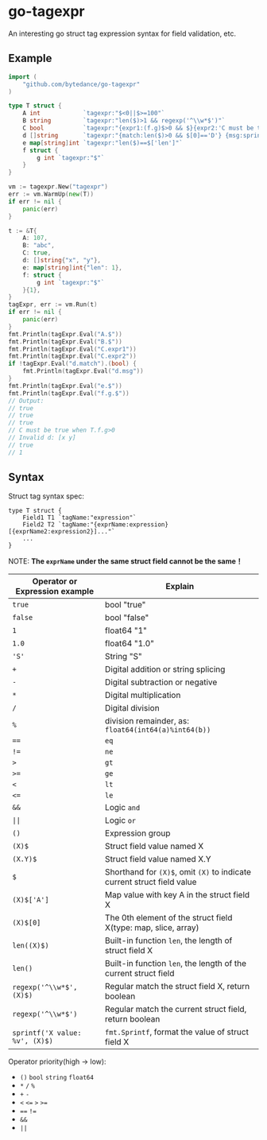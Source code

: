 # go-tagexpr

An interesting go struct tag expression syntax for field validation, etc.

## Example

```go
import (
	"github.com/bytedance/go-tagexpr"
)

type T struct {
	A int            `tagexpr:"$<0||$>=100"`
	B string         `tagexpr:"len($)>1 && regexp('^\\w*$')"`
	C bool           `tagexpr:"{expr1:(f.g)$>0 && $}{expr2:'C must be true when T.f.g>0'}"`
	d []string       `tagexpr:"{match:len($)>0 && $[0]=='D'} {msg:sprintf('Invalid d: %v',$)}"`
	e map[string]int `tagexpr:"len($)==$['len']"`
	f struct {
		g int `tagexpr:"$"`
	}
}

vm := tagexpr.New("tagexpr")
err := vm.WarmUp(new(T))
if err != nil {
	panic(err)
}

t := &T{
	A: 107,
	B: "abc",
	C: true,
	d: []string{"x", "y"},
	e: map[string]int{"len": 1},
	f: struct {
		g int `tagexpr:"$"`
	}{1},
}
tagExpr, err := vm.Run(t)
if err != nil {
	panic(err)
}
fmt.Println(tagExpr.Eval("A.$"))
fmt.Println(tagExpr.Eval("B.$"))
fmt.Println(tagExpr.Eval("C.expr1"))
fmt.Println(tagExpr.Eval("C.expr2"))
if !tagExpr.Eval("d.match").(bool) {
	fmt.Println(tagExpr.Eval("d.msg"))
}
fmt.Println(tagExpr.Eval("e.$"))
fmt.Println(tagExpr.Eval("f.g.$"))
// Output:
// true
// true
// true
// C must be true when T.f.g>0
// Invalid d: [x y]
// true
// 1
```

## Syntax

Struct tag syntax spec:

```
type T struct {
    Field1 T1 `tagName:"expression"`
    Field2 T2 `tagName:"{exprName:expression} [{exprName2:expression2}]..."`
    ...
}
```

NOTE: **The `exprName` under the same struct field cannot be the same！**

|Operator or Expression example|Explain|
|-----|---------|
|`true`|bool "true"|
|`false`|bool "false"|
|`1`|float64 "1"|
|`1.0`|float64 "1.0"|
|`'S'`|String "S"|
|`+`|Digital addition or string splicing|
|`-`|Digital subtraction or negative|
|`*`|Digital multiplication|
|`/`|Digital division|
|`%`|division remainder, as: `float64(int64(a)%int64(b))`|
|`==`|`eq`|
|`!=`|`ne`|
|`>`|`gt`|
|`>=`|`ge`|
|`<`|`lt`|
|`<=`|`le`|
|`&&`|Logic `and`|
|`\|\|`|Logic `or`|
|`()`|Expression group|
|`(X)$`|Struct field value named X|
|`(X.Y)$`|Struct field value named X.Y|
|`$`|Shorthand for `(X)$`, omit `(X)` to indicate current struct field value|
|`(X)$['A']`|Map value with key A in the struct field X|
|`(X)$[0]`|The 0th element of the struct field X(type: map, slice, array)|
|`len((X)$)`|Built-in function `len`, the length of struct field X|
|`len()`|Built-in function `len`, the length of the current struct field|
|`regexp('^\\w*$', (X)$)`|Regular match the struct field X, return boolean|
|`regexp('^\\w*$')`|Regular match the current struct field, return boolean|
|`sprintf('X value: %v', (X)$)`|`fmt.Sprintf`, format the value of struct field X|

<!-- |`(X)$k`|Traverse each element key of the struct field X(type: map, slice, array)|
|`(X)$v`|Traverse each element value of the struct field X(type: map, slice, array)| -->

<!-- |`&`|Integer bitwise `and`|
|`\|`|Integer bitwise `or`|
|`^`|Integer bitwise `not` or `xor`|
|`&^`|Integer bitwise `clean`|
|`<<`|Integer bitwise `shift left`|
|`>>`|Integer bitwise `shift right`| -->

Operator priority(high -> low):
* `()` `bool` `string` `float64`
* `*` `/` `%`
* `+` `-`
* `<` `<=` `>` `>=`
* `==` `!=`
* `&&`
* `||`